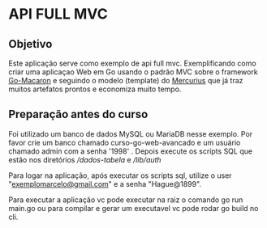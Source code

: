 # API FULL MVC

## Objetivo

Este aplicação serve como exemplo de api full mvc. Exemplificando como criar uma aplicaçao Web em Go usando o padrão MVC sobre o framework [Go-Macaron](https://go-macaron.com) e seguindo o modelo (template) do [Mercurius](https://github.com/novatrixtech/mercurius) que já traz muitos artefatos prontos e economiza muito tempo.

## Preparação antes do curso

Foi utilizado um banco de dados MySQL ou MariaDB nesse exemplo. Por favor crie um banco chamado curso-go-web-avancado e um usuário chamado admin com a senha '1998' . Depois execute os scripts SQL que estão nos diretórios _/dados-tabela_ e _/lib/auth_

Para logar na aplicação, após executar os scripts sql, utilize o user "exemplomarcelo@gmail.com" e a senha "Hague@1899".

Para executar a aplicação vc pode executar na raiz o comando go run main.go ou para compilar e gerar um executavel vc pode rodar go build no cli.

